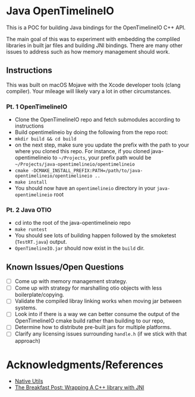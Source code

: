 # Java OpenTimelineIO
This is a POC for building Java bindings for the OpenTimelineIO C++ API.

The main goal of this was to experiment with embedding the compliled libraries
in built jar files and building JNI bindings. There are many other issues to
address such as how memory management should work.

## Instructions

This was built on macOS Mojave with the Xcode developer tools (clang compiler).
Your mileage will likely vary a lot in other circumstances.

### Pt. 1 OpenTimelineIO
- Clone the OpenTimelineIO repo and fetch submodules according to instructions
- Build opentimelineio by doing the following from the repo root:
- `mkdir build && cd build`
- on the next step, make sure you update the prefix with the path to your where you cloned this repo. For instance, if you cloned java-opentimelineio to `~/Projects`, your prefix path would be `~/Projects/java-opentimelineio/opentimelineio`
- `cmake -DCMAKE_INSTALL_PREFIX:PATH=/path/to/java-opentimelineio/opentimelineio ..`
- `make install`
- You should now have an `opentimelineio` directory in your `java-opentimelineio` root

### Pt. 2 Java OTIO
- cd into the root of the java-opentimelineio repo
- `make runtest`
- You should see lots of building happen followed by the smoketest (`TestRT.java`) output.
- `OpenTimelineIO.jar` should now exist in the `build` dir.

## Known Issues/Open Questions

- [ ] Come up with memory management strategy.
- [ ] Come up with strategy for marshalling otio objects with less boilerplate/copying.
- [ ] Validate the compiled libray linking works when moving jar between systems.
- [ ] Look into if there is a way we can better consume the output of the OpenTimelineIO cmake build rather than building to our repo,
- [ ] Determine how to distribute pre-built jars for multiple platforms.
- [ ] Clarify any licensing issues surrounding `handle.h` (if we stick with that approach)

# Acknowledgments/References
- [Native Utils](https://github.com/adamheinrich/native-utils)
- [The Breakfast Post: Wrapping A C++ library with JNI](https://thebreakfastpost.com/2012/01/21/wrapping-a-c-library-with-jni-introduction/)
